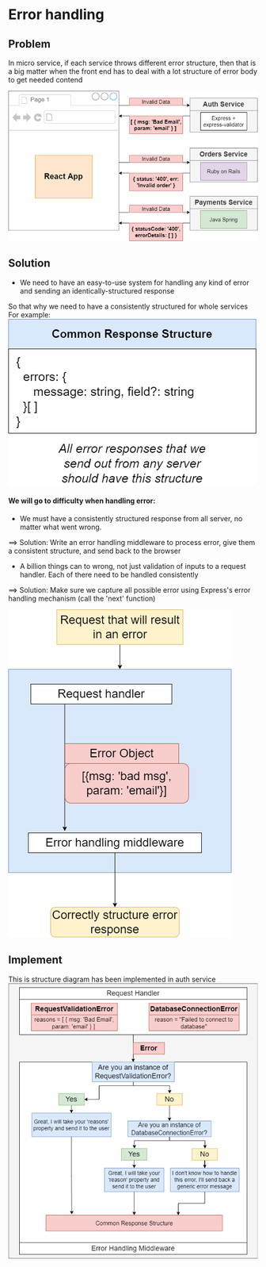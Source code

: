 # Error handling

## Problem

In micro service, if each service throws different error structure, then
that is a big matter when the front end has to deal with a lot structure of error body to get needed contend

![alt text](../assets/issue-error-structure.png)


## Solution
- We need to have an easy-to-use system for handling any kind of error and sending an identically-structured response

So that why we need to have a consistently structured for whole services
For example:
![alt text](../assets/common-error-structure.png)

#### We will go to difficulty when handling error:

- We must have a consistently structured response from all server, no matter what went wrong.

==> Solution: Write an error handling middleware to process error, give them a consistent structure, and send back to the browser

- A billion things can to wrong, not just validation of inputs to a request handler. Each of there need to be handled
consistently

==> Solution: Make sure we capture all possible error using Express's error handling mechanism (call the 'next' function)

![alt text](../assets/error-handler.png)


## Implement

This is structure diagram has been implemented in auth service
![alt text](../assets/custorm-error-handler.png)
